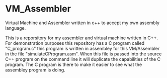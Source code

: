# VM_Assembler
Virtual Machine and Assembler written in c++ to accept my own assembly language.

This is a reporsitory for my assembler and virtual machine written in C++. For demonstration purposes this repository has a C program called "C_program.c" this program is written in assembley for this VM/Assembler in the file "simulateCProgram.asm". When this file is passed into the source C++ program on the command line it will duplicate the capabilities of the C program. The C program is there to make it easier to see what the assembley program is doing.
